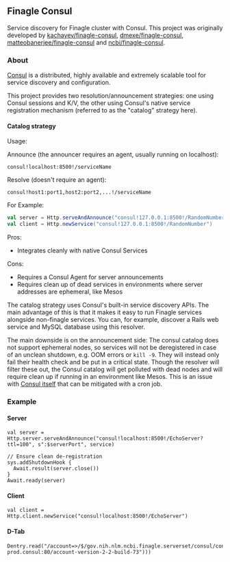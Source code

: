 ## Finagle Consul

Service discovery for Finagle cluster with Consul. This project was originally
developed by
[kachayev/finagle-consul](https://github.com/kachayev/finagle-consul), [dmexe/finagle-consul](https://github.com/dmexe/finagle-consul), [matteobanerjee/finagle-consul](https://github.com/matteobanerjee/finagle-consul) and [ncbi/finagle-consul](https://github.com/ncbi/finagle-consul). 

### About
[Consul](https://www.consul.io/) is a distributed, highly available and
extremely scalable tool for service discovery and configuration.

This project provides two resolution/announcement strategies: one using
Consul sessions and K/V, the other using Consul's native service registration
mechanism (referred to as the "catalog" strategy here).

#### Catalog strategy

Usage:

Announce (the announcer requires an agent, usually running on localhost):

```
consul!localhost:8500!/serviceName
```

Resolve (doesn't require an agent):

```
consul!host1:port1,host2:port2,...!/serviceName
```

For Example:

```scala
val server = Http.serveAndAnnounce("consul!127.0.0.1:8500!/RandomNumber")
val client = Http.newService("consul!127.0.0.1:8500!/RandomNumber")
```

Pros:
* Integrates cleanly with native Consul Services

Cons:
* Requires a Consul Agent for server announcements
* Requires clean up of dead services in environments where server addresses are
ephemeral, like Mesos

The catalog strategy uses Consul's built-in service discovery APIs. The main
advantage of this is that it makes it easy to run Finagle services alongside
non-finagle services. You can, for example, discover a Rails web service and
MySQL database using this resolver.

The main downside is on the announcement side: The consul catalog does not
support ephemeral nodes, so services will not be deregistered in case of an
unclean shutdown, e.g. OOM errors or `kill -9`. They will instead only fail
their health check and be put in a critical state. Though the resolver will
filter these out, the Consul catalog will get polluted with dead nodes and will
require clean up if running in an environment like Mesos.
This is an issue with [Consul itself](https://github.com/hashicorp/consul/issues/679)
that can be mitigated with a cron job.



### Example

#### Server

```
val server = Http.server.serveAndAnnounce("consul!localhost:8500!/EchoServer?ttl=100", s":$serverPort", service)

// Ensure clean de-registration
sys.addShutdownHook {
  Await.result(server.close())
}
Await.ready(server)
```

#### Client

```
val client = Http.client.newService("consul!localhost:8500!/EchoServer")

```

#### D-Tab

```
Dentry.read("/account=>/$/gov.nih.nlm.ncbi.finagle.serverset/consul/consul.service.aws-prod.consul:80/account-version-2-2-build-73")))
```

